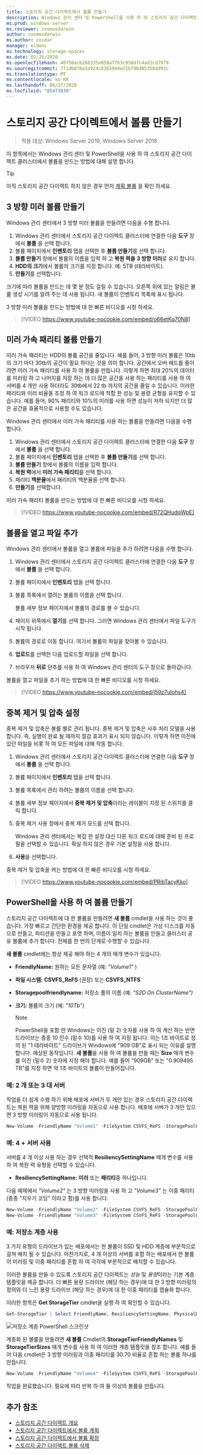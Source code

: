 ```yaml
---
title: 스토리지 공간 다이렉트에서 볼륨 만들기
description: Windows 관리 센터 및 PowerShell을 사용 하 여 스토리지 공간 다이렉트에서 볼륨을 만드는 방법
ms.prod: windows-server
ms.reviewer: cosmosdarwin
author: cosmosdarwin
ms.author: cosdar
manager: eldenc
ms.technology: storage-spaces
ms.date: 02/25/2020
ms.openlocfilehash: 40750acb260335e858a7763c950dfc4ad2cd7979
ms.sourcegitcommit: 771db070a3a924c8265944e21bf9bd85350dd93c
ms.translationtype: MT
ms.contentlocale: ko-KR
ms.lasthandoff: 06/27/2020
ms.locfileid: "85473830"
---
```

# <a name="creating-volumes-in-storage-spaces-direct"></a>스토리지 공간 다이렉트에서 볼륨 만들기

> 적용 대상: Windows Server 2019, Windows Server 2016

이 항목에서는 Windows 관리 센터 및 PowerShell을 사용 하 여 스토리지 공간 다이렉트 클러스터에서 볼륨을 만드는 방법에 대해 설명 합니다.

> [!TIP]
> 아직 스토리지 공간 다이렉트 하지 않은 경우 먼저 [계획 볼륨](plan-volumes.md) 을 확인 하세요.

## <a name="create-a-three-way-mirror-volume"></a>3 방향 미러 볼륨 만들기

Windows 관리 센터에서 3 방향 미러 볼륨을 만들려면 다음을 수행 합니다.

1. Windows 관리 센터에서 스토리지 공간 다이렉트 클러스터에 연결한 다음 **도구** 창에서 **볼륨** 을 선택 합니다.
2. 볼륨 페이지에서 **인벤토리** 탭을 선택한 후 **볼륨 만들기**를 선택 합니다.
3. **볼륨 만들기** 창에서 볼륨의 이름을 입력 하 고 **복원 력을** **3 방향 미러**로 유지 합니다.
4. **HDD의 크기**에서 볼륨의 크기를 지정 합니다. 예: 5TB (테라바이트).
5. **만들기**를 선택합니다.

크기에 따라 볼륨을 만드는 데 몇 분 정도 걸릴 수 있습니다. 오른쪽 위에 있는 알림은 볼륨 생성 시기를 알려 주는 데 사용 됩니다. 새 볼륨이 인벤토리 목록에 표시 됩니다.

3 방향 미러 볼륨을 만드는 방법에 대 한 빠른 비디오를 시청 하세요.

> [!VIDEO https://www.youtube-nocookie.com/embed/o66etKq70N8]

## <a name="create-a-mirror-accelerated-parity-volume"></a>미러 가속 패리티 볼륨 만들기

미러 가속 패리티는 HDD의 볼륨 공간을 줄입니다. 예를 들어, 3 방향 미러 볼륨은 10tb의 크기 마다 30tb의 공간이 필요 하다는 것을 의미 합니다. 공간에서 오버 헤드를 줄이려면 미러 가속 패리티를 사용 하 여 볼륨을 만듭니다. 이렇게 하면 최대 20%의 데이터를 미러링 하 고 나머지를 저장 하는 데 더 많은 공간을 사용 하는 패리티를 사용 하 여 서버를 4 개만 사용 하더라도 30tb에서 22 tb 까지의 공간을 줄일 수 있습니다. 이러한 패리티와 미러 비율을 조정 하 여 워크 로드에 적합 한 성능 및 용량 균형을 유지할 수 있습니다. 예를 들어, 90% 패리티와 10%의 미러를 사용 하면 성능이 저하 되지만 더 많은 공간을 효율적으로 사용할 수도 있습니다.

Windows 관리 센터에서 미러 가속 패리티를 사용 하는 볼륨을 만들려면 다음을 수행 합니다.

1. Windows 관리 센터에서 스토리지 공간 다이렉트 클러스터에 연결한 다음 **도구** 창에서 **볼륨** 을 선택 합니다.
2. 볼륨 페이지에서 **인벤토리** 탭을 선택한 후 **볼륨 만들기**를 선택 합니다.
3. **볼륨 만들기** 창에서 볼륨의 이름을 입력 합니다.
4. **복원 력**에서 **미러 가속 패리티**를 선택 합니다.
5. 패리티 **백분율**에서 패리티의 백분율을 선택 합니다.
6. **만들기**를 선택합니다.

미러 가속 패리티 볼륨을 만드는 방법에 대 한 빠른 비디오를 시청 하세요.

> [!VIDEO https://www.youtube-nocookie.com/embed/R72QHudqWpE]

## <a name="open-volume-and-add-files"></a>볼륨을 열고 파일 추가

Windows 관리 센터에서 볼륨을 열고 볼륨에 파일을 추가 하려면 다음을 수행 합니다.

1. Windows 관리 센터에서 스토리지 공간 다이렉트 클러스터에 연결한 다음 **도구** 창에서 **볼륨** 을 선택 합니다.
2. 볼륨 페이지에서 **인벤토리** 탭을 선택 합니다.
2. 볼륨 목록에서 열려는 볼륨의 이름을 선택 합니다.

    볼륨 세부 정보 페이지에서 볼륨의 경로를 볼 수 있습니다.

4. 페이지 위쪽에서 **열기**를 선택 합니다. 그러면 Windows 관리 센터에서 파일 도구가 시작 됩니다.
5. 볼륨의 경로로 이동 합니다. 여기서 볼륨의 파일을 찾아볼 수 있습니다.
6. **업로드**를 선택한 다음 업로드할 파일을 선택 합니다.
7. 브라우저 **뒤로** 단추를 사용 하 여 Windows 관리 센터의 도구 창으로 돌아갑니다.

볼륨을 열고 파일을 추가 하는 방법에 대 한 빠른 비디오를 시청 하세요.

> [!VIDEO https://www.youtube-nocookie.com/embed/j59z7ulohs4]

## <a name="turn-on-deduplication-and-compression"></a>중복 제거 및 압축 설정

중복 제거 및 압축은 볼륨 별로 관리 됩니다. 중복 제거 및 압축은 사후 처리 모델을 사용 합니다. 즉, 실행이 완료 될 때까지 절감 효과가 표시 되지 않습니다. 이렇게 하면 이전에 있던 파일을 비롯 하 여 모든 파일에 대해 작동 합니다.

1. Windows 관리 센터에서 스토리지 공간 다이렉트 클러스터에 연결한 다음 **도구** 창에서 **볼륨** 을 선택 합니다.
2. 볼륨 페이지에서 **인벤토리** 탭을 선택 합니다.
3. 볼륨 목록에서 관리 하려는 볼륨의 이름을 선택 합니다.
4. 볼륨 세부 정보 페이지에서 **중복 제거 및 압축**이라는 레이블이 지정 된 스위치를 클릭 합니다.
5. 중복 제거 사용 창에서 중복 제거 모드를 선택 합니다.

    Windows 관리 센터에서는 복잡 한 설정 대신 다른 워크 로드에 대해 준비 된 프로필을 선택할 수 있습니다. 확실 하지 않은 경우 기본 설정을 사용 합니다.

6. **사용**을 선택합니다.

중복 제거 및 압축을 켜는 방법에 대 한 빠른 비디오를 시청 하세요.

> [!VIDEO https://www.youtube-nocookie.com/embed/PRibTacyKko]

## <a name="create-volumes-using-powershell"></a>PowerShell을 사용 하 여 볼륨 만들기

스토리지 공간 다이렉트에 대 한 볼륨을 만들려면 **새 볼륨** cmdlet을 사용 하는 것이 좋습니다. 가장 빠르고 간단한 환경을 제공 합니다. 이 단일 cmdlet은 가상 디스크를 자동으로 만들고, 파티션을 만들고 포맷 하며, 이름이 일치 하는 볼륨을 만들고 클러스터 공유 볼륨에 추가 합니다. 전체를 한 번의 단계로 수행할 수 있습니다.

**새 볼륨** cmdlet에는 항상 제공 해야 하는 4 개의 매개 변수가 있습니다.

- **FriendlyName:** 원하는 모든 문자열 (예: *"Volume1"* )
- **파일 시스템:** **CSVFS_ReFS** (권장) 또는 **CSVFS_NTFS**
- **Storagepoolfriendlyname:** 저장소 풀의 이름 (예: *"S2D On ClusterName")*
- **크기:** 볼륨의 크기 (예: *"10Tb")*

   > [!NOTE]
   > PowerShell을 포함 한 Windows는 이진 (밑 2) 숫자를 사용 하 여 계산 하는 반면 드라이브는 종종 10 진수 (밑수 10)를 사용 하 여 지정 됩니다. 이는 1조 바이트로 정의 된 "1 테라바이트" 드라이브가 Windows에 "909 GB"로 표시 되는 이유를 설명 합니다. 예상된 동작입니다. **새 볼륨**을 사용 하 여 볼륨을 만들 때는 **Size** 매개 변수를 이진 (밑수 2) 숫자에 지정 해야 합니다. 예를 들어 "909GB" 또는 "0.909495 TB"를 지정 하면 약 1조 바이트의 볼륨이 만들어집니다.

### <a name="example-with-2-or-3-servers"></a>예: 2 개 또는 3 대 서버

작업을 더 쉽게 수행 하기 위해 배포에 서버가 두 개만 있는 경우 스토리지 공간 다이렉트는 복원 력을 위해 양방향 미러링을 자동으로 사용 합니다. 배포에 서버가 3 개만 있으면 3 방향 미러링이 자동으로 사용 됩니다.

```PowerShell
New-Volume -FriendlyName "Volume1" -FileSystem CSVFS_ReFS -StoragePoolFriendlyName S2D* -Size 1TB
```

### <a name="example-with-4-servers"></a>예: 4 + 서버 사용

서버를 4 개 이상 사용 하는 경우 선택적 **ResiliencySettingName** 매개 변수를 사용 하 여 복원 력 유형을 선택할 수 있습니다.

-   **ResiliencySettingName:** **미러** 또는 **패리티**중 하나입니다.

다음 예제에서 *"Volume2"* 는 3 방향 미러링을 사용 하 고 *"Volume3"* 는 이중 패리티 (종종 "지우기 코딩" 이라고 함)를 사용 합니다.

```PowerShell
New-Volume -FriendlyName "Volume2" -FileSystem CSVFS_ReFS -StoragePoolFriendlyName S2D* -Size 1TB -ResiliencySettingName Mirror
New-Volume -FriendlyName "Volume3" -FileSystem CSVFS_ReFS -StoragePoolFriendlyName S2D* -Size 1TB -ResiliencySettingName Parity
```

### <a name="example-using-storage-tiers"></a>예: 저장소 계층 사용

3 가지 유형의 드라이브가 있는 배포에서는 한 볼륨이 SSD 및 HDD 계층에 부분적으로 걸쳐 배치 될 수 있습니다. 마찬가지로, 4 개 이상의 서버를 포함 하는 배포에서 한 볼륨이 미러링 및 이중 패리티를 혼합 하 여 각각에 부분적으로 배치할 수 있습니다.

이러한 볼륨을 만들 수 있도록 스토리지 공간 다이렉트는 *성능* 및 *용량*이라는 기본 계층 템플릿을 제공 합니다. 더 빠른 용량 드라이브 (해당 하는 경우)에 대 한 3 방향 미러링의 정의와 더 느린 용량 드라이브 (해당 하는 경우)에 대 한 이중 패리티를 캡슐화 합니다.

이러한 항목은 **Get StorageTier** cmdlet을 실행 하 여 확인할 수 있습니다.

```PowerShell
Get-StorageTier | Select FriendlyName, ResiliencySettingName, PhysicalDiskRedundancy
```

![저장소 계층 PowerShell 스크린샷](media/creating-volumes/storage-tiers-screenshot.png)

계층화 된 볼륨을 만들려면 **새 볼륨** Cmdlet의 **StorageTierFriendlyNames** 및 **StorageTierSizes** 매개 변수를 사용 하 여 이러한 계층 템플릿을 참조 합니다. 예를 들어 다음 cmdlet은 3 방향 미러링과 이중 패리티를 30:70 비율로 혼합 하는 볼륨 하나를 만듭니다.

```PowerShell
New-Volume -FriendlyName "Volume4" -FileSystem CSVFS_ReFS -StoragePoolFriendlyName S2D* -StorageTierFriendlyNames Performance, Capacity -StorageTierSizes 300GB, 700GB
```

작업을 완료했습니다. 필요에 따라 반복 하 여 둘 이상의 볼륨을 만듭니다.

## <a name="additional-references"></a>추가 참조

- [스토리지 공간 다이렉트 개요](storage-spaces-direct-overview.md)
- [스토리지 공간 다이렉트에서 볼륨 계획](plan-volumes.md)
- [스토리지 공간 다이렉트에서 볼륨 확장](resize-volumes.md)
- [스토리지 공간 다이렉트 볼륨 삭제](delete-volumes.md)
